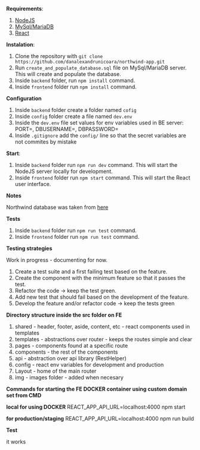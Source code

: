 **Requirements**:

1. [NodeJS](https://nodejs.org/en/)
2. [MySql/MariaDB](https://dev.mysql.com/downloads/)
3. [React](https://reactjs.org/)

**Instalation**:

1. Clone the repository with `git clone https://github.com/danalexandrunicoara/northwind-app.git`
2. Run `create_and_populate_database.sql` file on MySql/MariaDB server. This will create and populate the database.
3. Inside `backend` folder, run `npm install` command.
4. Inside `frontend` folder run `npm install` command.

**Configuration**

1. Inside `backend` folder create a folder named `cofig`
2. Inside `config` folder create a file named `dev.env`
3. Inside the `dev.env` file set values for env variables used in BE server: PORT=, DBUSERNAME=, DBPASSWORD=
4. Inside `.gitignore` add the `config/` line so that the secret variables are not commites by mistake

**Start**:

1. Inside `backend` folder run `npm run dev` command. This will start the NodeJS server locally for development.
2. Inside `frontend` folder run `npm start` command. This will start the React user interface.

**Notes**

Northwind database was taken from [here](https://github.com/jpwhite3/northwind-MySQL)

**Tests**

1. Inside `backend` folder run `npm run test` command.
2. Inside `frontend` folder run `npm run test` command.

**Testing strategies**

Work in progress - documenting for now.

1. Create a test suite and a first failing test based on the feature. 
2. Create the component with the minimum feature so that it passes the test.
3. Refactor the code -> keep the test green.
4. Add new test that should fail based on the development of the feature.
5. Develop the feature and/or refactor code -> keep the tests green


**Directory structure inside the src folder on FE**

1. shared - header, footer, aside, content, etc - react components used in templates
2. templates - abstractions over router - keeps the routes simple and clear 
3. pages - components found at a specific route 
4. components - the rest of the components
5. api - abstraction over api library (RestHelper)
6. config - react env variables for development and production
7. Layout - home of the main router
8. img - images folder - added when necesary




**Commands for starting the FE DOCKER container using custom domain set from CMD**

**local for using DOCKER**
REACT_APP_API_URL=localhost:4000 npm start


**for production/staging**
REACT_APP_API_URL=localhost:4000 npm run build


**Test**

it works